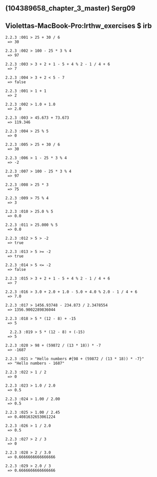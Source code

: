 (104389658_chapter_3_master) Serg09 
---
Violettas-MacBook-Pro:lrthw_exercises $ irb
---

    2.2.3 :001 > 25 + 30 / 6
     => 30
    
    2.2.3 :002 > 100 - 25 * 3 % 4
     => 97
    
    2.2.3 :003 > 3 + 2 + 1 - 5 + 4 % 2 - 1 / 4 + 6
     => 7
     
    2.2.3 :004 > 3 + 2 < 5 - 7
     => false
     
    2.2.3 :001 > 1 + 1
     => 2

    2.2.3 :002 > 1.0 + 1.0
     => 2.0
     
    2.2.3 :003 > 45.673 + 73.673
     => 119.346
     
    2.2.3 :004 > 25 % 5
     => 0
     
    2.2.3 :005 > 25 + 30 / 6
     => 30
     
    2.2.3 :006 > 1 - 25 * 3 % 4
     => -2
     
    2.2.3 :007 > 100 - 25 * 3 % 4
     => 97
     
    2.2.3 :008 > 25 * 3
     => 75
     
    2.2.3 :009 > 75 % 4
     => 3
     
    2.2.3 :010 > 25.0 % 5
     => 0.0
     
    2.2.3 :011 > 25.000 % 5
     => 0.0
     
    2.2.3 :012 > 5 > -2
     => true
     
    2.2.3 :013 > 5 >= -2
     => true
     
    2.2.3 :014 > 5 <= -2
     => false
     
    2.2.3 :015 > 3 + 2 + 1 - 5 + 4 % 2 - 1 / 4 + 6
     => 7
     
    2.2.3 :016 > 3.0 + 2.0 + 1.0 - 5.0 + 4.0 % 2.0 - 1 / 4 + 6
     => 7.0
     
    2.2.3 :017 > 1456.93748 - 234.873 / 2.3478554
     => 1356.9002289836044
     
    2.2.3 :018 > 5 * (12 - 8) + -15
     => 5
     
      2.2.3 :019 > 5 * (12 - 8) + (-15)
     => 5
     
    2.2.3 :020 > 98 + (59872 / (13 * 18)) * -7
     => -1687
     
    2.2.3 :021 > "Hello numbers #{98 + (59872 / (13 * 18)) * -7}"
     => "Hello numbers - 1687"

    2.2.3 :022 > 1 / 2
     => 0
     
    2.2.3 :023 > 1.0 / 2.0
     => 0.5
     
    2.2.3 :024 > 1.00 / 2.00
     => 0.5
     
    2.2.3 :025 > 1.00 / 2.45
     => 0.4081632653061224
     
    2.2.3 :026 > 1 / 2.0
     => 0.5
     
    2.2.3 :027 > 2 / 3
     => 0
     
    2.2.3 :028 > 2 / 3.0
     => 0.6666666666666666
     
    2.2.3 :029 > 2.0 / 3
     => 0.6666666666666666
     
